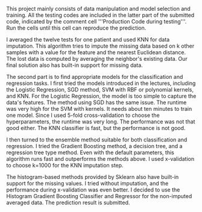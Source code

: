 This project mainly consists of data manipulation and model selection and training. All the testing codes are included in the latter part of the submitted code, indicated by the comment cell '''Production Code during testing'''. Run the cells until this cell can reproduce the prediction.

I averaged the twelve tests for one patient and used KNN for data imputation. This algorithm tries to impute the missing data based on k other samples with a value for the feature and the nearest Euclidean distance. The lost data is computed by averaging the neighbor's existing data. Our final solution also has built-in support for missing data.

The second part is to find appropriate models for the classification and regression tasks. I first tried the models introduced in the lectures, including the Logistic Regression, SGD method, SVM with RBF or polynomial kernels, and KNN. For the Logistic Regression, the model is too simple to capture the data's features. The method using SGD has the same issue. The runtime was very high for the SVM with kernels. It needs about ten minutes to train one model. Since I used 5-fold cross-validation to choose the hyperparameters, the runtime was very long. The performance was not that good either. The KNN classifier is fast, but the performance is not good.

I then turned to the ensemble method suitable for both classification and regression. I tried the Gradient Boosting method, a decision tree, and a regression tree type method. Even with the default parameters, this algorithm runs fast and outperforms the methods above. I used x-validation to choose k=1000 for the KNN imputation step.

The histogram-based methods provided by Sklearn also have built-in support for the missing values. I tried without imputation, and the performance during x-validation was even better. I decided to use the Histogram Gradient Boosting Classifier and Regressor for the non-imputed averaged data. The prediction result is submitted.
